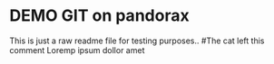 # DEMO GIT on pandorax
This is just a raw readme file for testing purposes..
#The cat left this comment
Loremp ipsum dollor amet